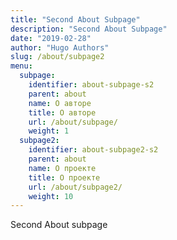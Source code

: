 ```yaml
---
title: "Second About Subpage"
description: "Second About Subpage"
date: "2019-02-28"
author: "Hugo Authors"
slug: /about/subpage2
menu:
  subpage:
    identifier: about-subpage-s2
    parent: about
    name: О авторе
    title: О авторе
    url: /about/subpage/
    weight: 1
  subpage2:
    identifier: about-subpage2-s2
    parent: about
    name: О проекте
    title: О проекте
    url: /about/subpage2/
    weight: 10
---
```


Second About subpage
